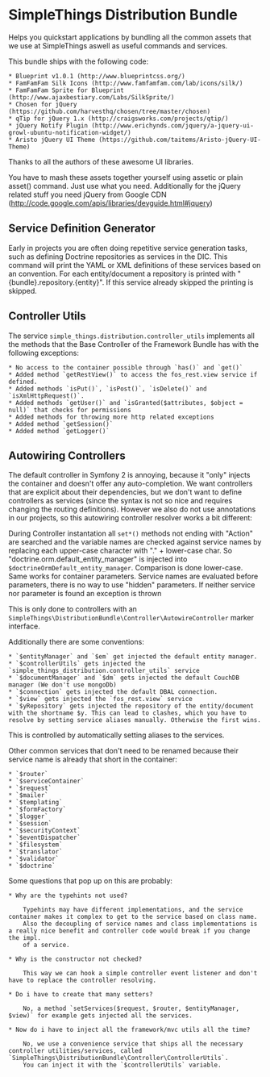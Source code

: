 # SimpleThings Distribution Bundle

Helps you quickstart applications by bundling all the common assets that we use at SimpleThings aswell as useful commands and services.

This bundle ships with the following code:

    * Blueprint v1.0.1 (http://www.blueprintcss.org/)
    * FamFamFam Silk Icons (http://www.famfamfam.com/lab/icons/silk/)
    * FamFamFam Sprite for Blueprint (http://www.ajaxbestiary.com/Labs/SilkSprite/)
    * Chosen for jQuery (https://github.com/harvesthq/chosen/tree/master/chosen)
    * qTip for jQuery 1.x (http://craigsworks.com/projects/qtip/)
    * jQuery Notify Plugin (http://www.erichynds.com/jquery/a-jquery-ui-growl-ubuntu-notification-widget/)
    * Aristo jQuery UI Theme (https://github.com/taitems/Aristo-jQuery-UI-Theme)

Thanks to all the authors of these awesome UI libraries.

You have to mash these assets together yourself using assetic or plain asset() command. Just use what you need.
Additionally for the jQuery related stuff you need jQuery from Google CDN (http://code.google.com/apis/libraries/devguide.html#jquery)

## Service Definition Generator

Early in projects you are often doing repetitive service generation tasks, such as defining Doctrine repositories
as services in the DIC. This command will print the YAML or XML definitions of these services based on an convention.
For each entity/document a repository is printed with "{bundle}.repository.{entity}". If this service already skipped
the printing is skipped.

## Controller Utils

The service `simple_things.distribution.controller_utils` implements all the methods that the Base Controller of the Framework Bundle has with
the following exceptions:

    * No access to the container possible through `has()` and `get()`
    * Added method `getRestView()` to access the fos_rest.view service if defined.
    * Added methods `isPut()`, `isPost()`, `isDelete()` and `isXmlHttpRequest()`.
    * Added methods `getUser()` and `isGranted($attributes, $object = null)` that checks for permissions
    * Added methods for throwing more http related exceptions
    * Added method `getSession()`
    * Added method `getLogger()`

## Autowiring Controllers

The default controller in Symfony 2 is annoying, because it "only" injects the container and doesn't offer any auto-completion.
We want controllers that are explicit about their dependencies, but we don't want to define controllers as services
(since the syntax is not so nice and requires changing the routing definitions). However we also do not use annotations
in our projects, so this autowiring controller resolver works a bit different:

During Controller instantation all `set*()` methods not ending with "Action" are searched and
the variable names are checked against service names by replacing each upper-case character with "." + lower-case char. So
"doctrine.orm.default_entity_manager" is injected into `$doctrineOrmDefault_entity_manager`. Comparison is done lower-case.
Same works for container parameters. Service names are evaluated before parameters, there is no way to use "hidden" parameters.
If neither service nor parameter is found an exception is thrown

This is only done to controllers with an `SimpleThings\DistributionBundle\Controller\AutowireController` marker interface.

Additionally there are some conventions:

    * `$entityManager` and `$em` get injected the default entity manager.
    * `$controllerUtils` gets injected the `simple_things_distribution.controller_utils` service
    * `$documentManager` and `$dm` gets injected the default CouchDB manager (We don't use mongoDb)
    * `$connection` gets injected the default DBAL connection.
    * `$view` gets injected the `fos_rest.view` service
    * `$yRepository` gets injected the repository of the entity/document with the shortname $y. This can lead to clashes, which you have to resolve by setting service aliases manually. Otherwise the first wins.

This is controlled by automatically setting aliases to the services.

Other common services that don't need to be renamed because their service name is already that short in the container:

    * `$router`
    * `$serviceContainer`
    * `$request`
    * `$mailer`
    * `$templating`
    * `$formFactory`
    * `$logger`
    * `$session`
    * `$securityContext`
    * `$eventDispatcher`
    * `$filesystem`
    * `$translator`
    * `$validator`
    * `$doctrine`

Some questions that pop up on this are probably:

    * Why are the typehints not used?

        Typehints may have different implementations, and the service container makes it complex to get to the service based on class name.
        Also the decoupling of service names and class implementations is a really nice benefit and controller code would break if you change the impl.
        of a service.

    * Why is the constructor not checked?

        This way we can hook a simple controller event listener and don't have to replace the controller resolving.

    * Do i have to create that many setters?

        No, a method `setServices($request, $router, $entityManager, $view)` for example gets injected all the services.

    * Now do i have to inject all the framework/mvc utils all the time?

        No, we use a convenience service that ships all the necessary controller utilities/services, called `SimpleThings\DistributionBundle\Controller\ControllerUtils`.
        You can inject it with the `$controllerUtils` variable.
